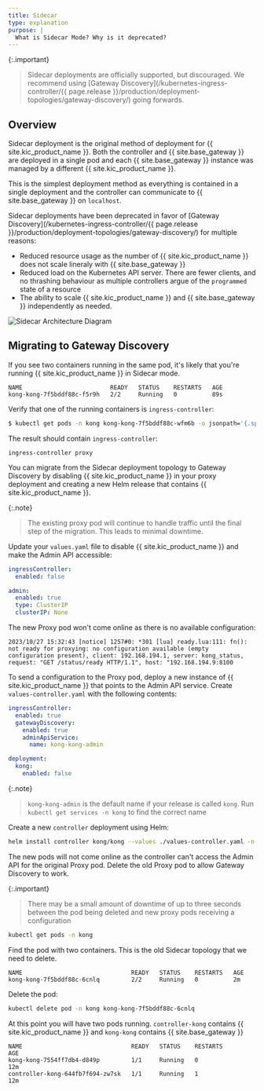 ```yaml
---
title: Sidecar
type: explanation
purpose: |
  What is Sidecar Mode? Why is it deprecated?
---
```


{:.important}
> Sidecar deployments are officially supported, but discouraged. We recommend using [Gateway Discovery](/kubernetes-ingress-controller/{{ page.release }}/production/deployment-topologies/gateway-discovery/) going forwards.

## Overview

Sidecar deployment is the original method of deployment for {{ site.kic_product_name }}. Both the controller and {{ site.base_gateway }} are deployed in a single pod and each {{ site.base_gateway }} instance was managed by a different {{ site.kic_product_name }}.

This is the simplest deployment method as everything is contained in a single deployment and the controller can communicate to {{ site.base_gateway }} on `localhost`.

Sidecar deployments have been deprecated in favor of [Gateway Discovery](/kubernetes-ingress-controller/{{ page.release }}/production/deployment-topologies/gateway-discovery/) for multiple reasons:

* Reduced resource usage as the number of {{ site.kic_product_name }} does not scale lineraly with {{ site.base_gateway }}
* Reduced load on the Kubernetes API server. There are fewer clients, and no thrashing behaviour as multiple controllers argue of the `programmed` state of a resource
* The ability to scale {{ site.kic_product_name }} and {{ site.base_gateway }} independently as needed.

![Sidecar Architecture Diagram](/assets/images/products/kubernetes-ingress-controller/topology/sidecar.png)

## Migrating to Gateway Discovery

If you see two containers running in the same pod, it's likely that you're running {{ site.kic_product_name }} in Sidecar mode.

```text
NAME                         READY   STATUS    RESTARTS   AGE
kong-kong-7f5bddf88c-f5r9h   2/2     Running   0          89s
```

Verify that one of the running containers is `ingress-controller`:

```bash
$ kubectl get pods -n kong kong-kong-7f5bddf88c-wfm6b -o jsonpath='{.spec.containers[*].name}'
```

The result should contain `ingress-controller`:

```text
ingress-controller proxy
```

You can migrate from the Sidecar deployment topology to Gateway Discovery by disabling {{ site.kic_product_name }} in your proxy deployment and creating a new Helm release that contains {{ site.kic_product_name }}.

{:.note}
> The existing proxy pod will continue to handle traffic until the final step of the migration. This leads to minimal downtime.

Update your `values.yaml` file to disable {{ site.kic_product_name }} and make the Admin API accessible:

```yaml
ingressController:
  enabled: false

admin:
  enabled: true
  type: ClusterIP
  clusterIP: None
```

The new Proxy pod won't come online as there is no available configuration:

```
2023/10/27 15:32:43 [notice] 1257#0: *301 [lua] ready.lua:111: fn(): not ready for proxying: no configuration available (empty configuration present), client: 192.168.194.1, server: kong_status, request: "GET /status/ready HTTP/1.1", host: "192.168.194.9:8100
```

To send a configuration to the Proxy pod, deploy a new instance of {{ site.kic_product_name }} that points to the Admin API service. Create `values-controller.yaml` with the following contents:

```yaml
ingressController:
  enabled: true
  gatewayDiscovery:
    enabled: true
    adminApiService:
      name: kong-kong-admin

deployment:
  kong:
    enabled: false
```

{:.note}
> `kong-kong-admin` is the default name if your release is called `kong`. Run `kubectl get services -n kong` to find the correct name

Create a new `controller` deployment using Helm:

```bash
helm install controller kong/kong --values ./values-controller.yaml -n kong
```

The new pods will not come online as the controller can't access the Admin API for the original Proxy pod. Delete the old Proxy pod to allow Gateway Discovery to work.

{:.important}
> There may be a small amount of downtime of up to three seconds between the pod being deleted and new proxy pods receiving a configuration

```bash
kubectl get pods -n kong
```

Find the pod with two containers. This is the old Sidecar topology that we need to delete.

```text
NAME                               READY   STATUS    RESTARTS   AGE
kong-kong-7f5bddf88c-6cnlq         2/2     Running   0          2m
```

Delete the pod:

```bash
kubectl delete pod -n kong kong-kong-7f5bddf88c-6cnlq
```

At this point you will have two pods running. `controller-kong` contains {{ site.kic_product_name }} and `kong-kong` contains {{ site.base_gateway }}

```text
NAME                               READY   STATUS    RESTARTS        AGE
kong-kong-7554ff7db4-d849p         1/1     Running   0               12m
controller-kong-644fb7f694-zw7sk   1/1     Running   1               12m
```